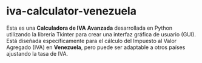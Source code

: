 # iva-calculator-venezuela
Esta es una **Calculadora de IVA Avanzada** desarrollada en Python utilizando la librería Tkinter para crear una interfaz gráfica de usuario (GUI).  Está diseñada específicamente para el cálculo del Impuesto al Valor Agregado (IVA) en **Venezuela**, pero puede ser adaptable a otros países ajustando la tasa de IVA.

